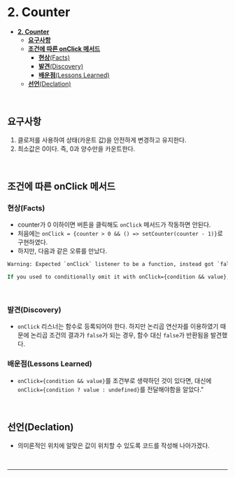 # **2. Counter**

- [**2. Counter**](#1-scrolling-goto-top)
  - [**요구사항**](#요구사항)
  - [**조건에 따른 onClick 메서드**](#조건에-따른-onclick-메서드)
    - [**현상**(Facts)](#현상facts)
    - [**발견**(Discovery)](#발견discovery)
    - [**배운점**(Lessons Learned)](#배운점lessons-learned)
  - [**선언**(Declation)](#선언declation)

<br>

## **요구사항**

1. 클로저를 사용하여 상태(카운트 값)을 안전하게 변경하고 유지한다.
2. 최소값은 0이다. 즉, 0과 양수만을 카운트한다.

<br>

## **조건에 따른 onClick 메서드**

### **현상**(Facts)

- counter가 0 이하이면 버튼을 클릭해도 `onClick` 메서드가 작동하면 안된다.
- 처음에는 `onClick = {counter > 0 && () => setCounter(counter - 1)}`로 구현하였다.
- 하지만, 다음과 같은 오류를 만났다.

```cmd
Warning: Expected `onClick` listener to be a function, instead got `false`.

If you used to conditionally omit it with onClick={condition && value}, pass onClick={condition ? value : undefined} instead.
```

<br>

### **발견**(Discovery)

- `onClick` 리스너는 함수로 등록되어야 한다. 하지만 논리곱 연산자를 이용하였기 때문에 논리곱 조건의 결과가 `false`가 되는 경우, 함수 대신 `false`가 반환됨을 발견했다.

### **배운점**(Lessons Learned)

- `onClick={condition && value}`를 조건부로 생략하던 것이 있다면, 대신에 `onClick={condition ? value : undefined}`를 전달해야함을 알았다."

<br>

## **선언**(Declation)

- 의미론적인 위치에 알맞은 값이 위치할 수 있도록 코드를 작성해 나아가겠다.

<br>

---
